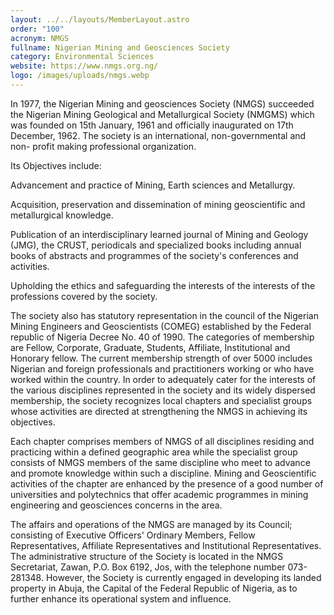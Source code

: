 ```yaml
---
layout: ../../layouts/MemberLayout.astro
order: "100"
acronym: NMGS
fullname: Nigerian Mining and Geosciences Society
category: Environmental Sciences
website: https://www.nmgs.org.ng/
logo: /images/uploads/nmgs.webp
---
```

In 1977, the Nigerian Mining and geosciences Society (NMGS) succeeded the Nigerian Mining Geological and Metallurgical Society (NMGMS) which was founded on 15th January, 1961 and officially inaugurated on 17th December, 1962. The society is an international, non-governmental and non- profit making professional organization.

Its Objectives include:

Advancement and practice of Mining, Earth sciences and Metallurgy.





Acquisition, preservation and dissemination of mining geoscientific and metallurgical knowledge.





Publication of an interdisciplinary learned journal of Mining and Geology (JMG), the CRUST, periodicals and specialized books including annual books of abstracts and programmes of the society's conferences and activities.





Upholding the ethics and safeguarding the interests of the interests of the professions covered by the society.





The society also has statutory representation in the council of the Nigerian Mining Engineers and Geoscientists (COMEG) established by the Federal republic of Nigeria Decree No. 40 of 1990. The categories of membership are Fellow, Corporate, Graduate, Students, Affiliate, Institutional and Honorary fellow. The current membership strength of over 5000 includes Nigerian and foreign professionals and practitioners working or who have worked within the country.
In order to adequately cater for the interests of the various disciplines represented in the society and its widely dispersed membership, the society recognizes local chapters and specialist groups whose activities are directed at strengthening the NMGS in achieving its objectives.

Each chapter comprises members of NMGS of all disciplines residing and practicing within a defined geographic area while the specialist group consists of NMGS members of the same discipline who meet to advance and promote knowledge within such a discipline. Mining and Geoscientific activities of the chapter are enhanced by the presence of a good number of universities and polytechnics that offer academic programmes in mining engineering and geosciences concerns in the area.

The affairs and operations of the NMGS are managed by its Council; consisting of Executive Officers' Ordinary Members, Fellow Representatives, Affiliate Representatives and Institutional Representatives.
The administrative structure of the Society is located in the NMGS Secretariat, Zawan, P.O. Box 6192, Jos, with the telephone number 073-281348. However, the Society is currently engaged in developing its landed property in Abuja, the Capital of the Federal Republic of Nigeria, as to further enhance its operational system and influence.
